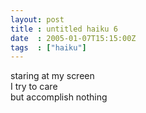 ```yaml
---
layout: post
title : untitled haiku 6
date  : 2005-01-07T15:15:00Z
tags  : ["haiku"]
---
```

staring at my screen  
I try to care  
but accomplish nothing
